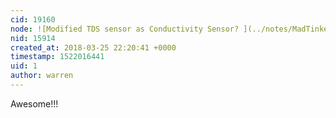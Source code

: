 ```yaml
---
cid: 19160
node: ![Modified TDS sensor as Conductivity Sensor? ](../notes/MadTinker/03-10-2018/modified-tds-sensor-as-conductivity-sensor)
nid: 15914
created_at: 2018-03-25 22:20:41 +0000
timestamp: 1522016441
uid: 1
author: warren
---
```


Awesome!!!